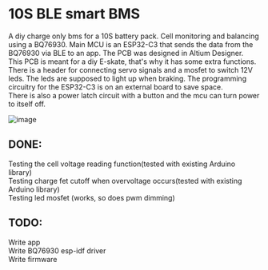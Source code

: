 # 10S BLE smart BMS
A diy charge only bms for a 10S battery pack.
Cell monitoring and balancing using a BQ76930.
Main MCU is an ESP32-C3 that sends the data from the BQ76930 via BLE to an app.
The PCB was designed in Altium Designer.\
This PCB is meant for a diy E-skate, that's why it has some extra functions.
There is a header for connecting servo signals and a mosfet to switch 12V leds. The leds are supposed to light up when braking.
The programming circuitry for the ESP32-C3 is on an external board to save space.\
There is also a power latch circuit with a button and the mcu can turn power to itself off.

![image](https://github.com/TimBilliet/10s-bq76930-smart-bms/assets/47719114/006d26ed-25e1-4275-9ca6-337fc7d32524)

## DONE:
Testing the cell voltage reading function(tested with existing Arduino library)\
Testing charge fet cutoff when overvoltage occurs(tested with existing Arduino library)\
Testing led mosfet (works, so does pwm dimming)

## TODO:
Write app\
Write BQ76930 esp-idf driver\
Write firmware
